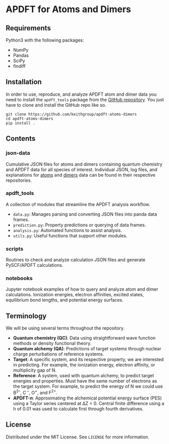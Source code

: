 # APDFT for Atoms and Dimers

## Requirements

Python3 with the following packages:

- NumPy
- Pandas
- SciPy
- findiff

## Installation

In order to use, reproduce, and analyze APDFT atom and dimer data you need to install the `apdft_tools` package from the [GitHub repository](https://github.com/keithgroup/apdft-atoms-dimers).
You just have to clone and install the GitHub repo like so.

```text
git clone https://github.com/keithgroup/apdft-atoms-dimers
cd apdft-atoms-dimers
pip install .
```

## Contents

### json-data

Cumulative JSON files for atoms and dimers containing quantum chemistry and APDFT data for all species of interest.
Individual JSON, log files, and explanations for [atoms](https://github.com/keithgroup/apdft-atoms-data) and [dimers](https://github.com/keithgroup/apdft-dimers-data) data can be found in their respective repositories.

### apdft_tools

A collection of modules that streamline the APDFT analysis workflow.

- `data.py`: Manages parsing and converting JSON files into panda data frames.
- `prediction.py`: Property predictions or querying of data frames.
- `analysis.py`: Automated functions to assist analysis.
- `utils.py`: Useful functions that support other modules.

### scripts

Routines to check and analyze calculation JSON files and generate PySCF/APDFT calculations.

### notebooks

Jupyter notebook examples of how to query and analyze atom and dimer calculations.
Ionization energies, electron affinities, excited states, equilibrium bond lengths, and potential energy surfaces.

## Terminology

We will be using several terms throughout the repository.

- **Quantum chemistry (QC)**: Data using straightforward wave function methods or density functional theory.
- **Quantum alchemy (QA)**: Predictions of target systems through nuclear charge perturbations of reference systems.
- **Target**: A specific system, and its respective property, we are interested in predicting.
For example, the ionization energy, electron affinity, or multiplicity gap of N.
- **Reference**: A system, used with quantum alchemy, to predict target energies and properties.
Must have the same number of electrons as the target system.
For example, to predict the energy of N we could use B<sup>2&ndash;</sup>, C<sup> &ndash;</sup>, O<sup>+</sup>, and F<sup>2+</sup>.
- **APDFT-*n***: Approximating the alchemical potential energy surface (PES) using a Taylor series centered at &#8710;Z = 0.
Central finite difference using a h of 0.01 was used to calculate first through fourth derivatives.

## License

Distributed under the MIT License. See `LICENSE` for more information.
